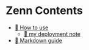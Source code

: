 # Zenn Contents

* [📘 How to use](https://zenn.dev/zenn/articles/zenn-cli-guide)
  * [📙 my deployment note](https://zenn.dev/ykws/articles/zenn-cli-deployment)
* [📘 Markdown guide](https://zenn.dev/zenn/articles/markdown-guide)
